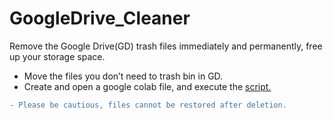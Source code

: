 # GoogleDrive_Cleaner
Remove the Google Drive(GD) trash files immediately and permanently,
free up your storage space.
 - Move the files you don’t need to trash bin in GD.
 - Create and open a google colab file, and execute the [script.](delete_Trash2.ipynb)
 
 
```diff
- Please be cautious, files cannot be restored after deletion.
```